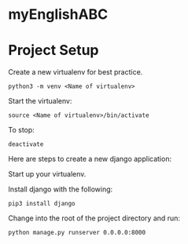 # myEnglishABC

# Project Setup

Create a new virtualenv for best practice. 

```python3 -m venv <Name of virtualenv>```

Start the virtualenv: 

```source <Name of virtualenv>/bin/activate```

To stop:

```deactivate```

Here are steps to create a new django application:

Start up your virtualenv. 

Install django with the following:

```pip3 install django```

Change into the root of the project directory and run:

```python manage.py runserver 0.0.0.0:8000```



